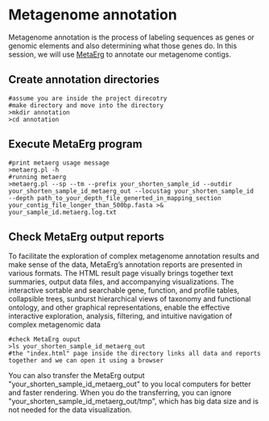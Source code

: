 # Metagenome annotation
Metagenome annotation is the process of labeling sequences as genes or genomic elements and also determining what those genes do. In this session, we will use [MetaErg](https://doi.org/10.3389/fgene.2019.00999) to annotate our metagenome contigs. 
## Create annotation directories
```
#assume you are inside the project direcotry
#make directory and move into the directory
>mkdir annotation
>cd annotation
```
## Execute MetaErg program
```
#print metaerg usage message
>metaerg.pl -h
#running metaerg
>metaerg.pl --sp --tm --prefix your_shorten_sample_id --outdir your_shorten_sample_id_metaerg_out --locustag your_shorten_sample_id  --depth path_to_your_depth_file_generted_in_mapping_section your_contig_file_longer_than_500bp.fasta >& your_sample_id.metaerg.log.txt
```
## Check MetaErg output reports
To facilitate the exploration of complex metagenome annotation results and make sense of the data, MetaErg’s annotation reports are presented in various formats. The HTML result page visually brings together text summaries, output data files, and accompanying visualizations. The interactive sortable and searchable gene, function, and profile tables, collapsible trees, sunburst hierarchical views of taxonomy and functional ontology, and other graphical representations, enable the effective interactive exploration, analysis, filtering, and intuitive navigation of complex metagenomic data 
```
#check MetaErg ouput
>ls your_shorten_sample_id_metaerg_out
#the "index.html" page inside the directory links all data and reports together and we can open it using a browser
```
You can also transfer the MetaErg output "your_shorten_sample_id_metaerg_out" to you local computers for better and faster rendering. When you do the transferring, you can ignore "your_shorten_sample_id_metaerg_out/tmp", which has big data size and is not needed for the data visualization.   
